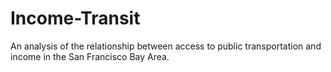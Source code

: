 # Income-Transit
An analysis of the relationship between access to public transportation and income in the San Francisco Bay Area.
